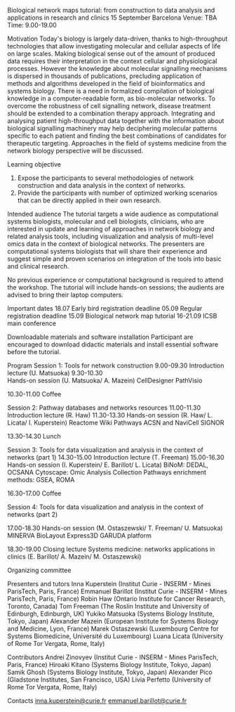 Biological network maps tutorial: from construction to data analysis and applications in research and clinics
15 September 
Barcelona
Venue: TBA
Time: 9.00-19.00

Motivation 
Today's biology is largely data-driven, thanks to high-throughput technologies that allow investigating molecular and cellular aspects of life on large scales. Making biological sense out of the amount of produced data requires their interpretation in the context cellular and physiological processes. However the knowledge about molecular signalling mechanisms is dispersed in thousands of publications, precluding application of methods and algorithms developed in the field of bioinformatics and systems biology. There is a need in formalized compilation of biological knowledge in a computer-readable form, as bio-molecular networks.
To overcome the robustness of cell signalling network, disease treatment should be extended to a combination therapy approach. Integrating and analysing patient high-throughput data together with the information about biological signalling machinery may help deciphering molecular patterns specific to each patient and finding the best combinations of candidates for therapeutic targeting. Approaches in the field of systems medicine from the network biology perspective will be discussed.

Learning objective
1.	Expose the participants to several methodologies of network construction and data analysis in the context of networks.
2.	Provide the participants with number of optimized working scenarios that can be directly applied in their own research.

Intended audience 
The tutorial targets a wide audience as computational systems biologists, molecular and cell biologists, clinicians, who are interested in update and learning of approaches in network biology and related analysis tools, including visualization and analysis of multi-level omics data in the context of biological networks. The presenters are computational systems biologists that will share their experience and suggest simple and proven scenarios on integration of the tools into basic and clinical research. 

No previous experience or computational background is required to attend the workshop. 
The tutorial will include hands-on sessions; the audients are advised to bring their laptop computers.

Important dates
18.07		Early bird registration deadline
05.09		Regular registration deadline
15.09 		Biological network map tutorial
16-21.09 	ICSB main conference

Downloadable materials and software installation
Participant are encouraged to download didactic materials and install essential software before the tutorial.

Program
Session 1: Tools for network construction 
9.00-09.30
Introduction lecture (U. Matsuoka)
9.30-10.30	
Hands-on session (U. Matsuoka/ A. Mazein)
CellDesigner 
PathVisio 

10.30-11.00 Coffee

Session 2: Pathway databases and networks resources
11.00-11.30
Introduction lecture (R. Haw)
11.30-13.30
Hands-on session (R. Haw/ L. Licata/ I. Kuperstein)
Reactome 
Wiki Pathways 
ACSN and NaviCell 
SIGNOR 

13.30-14.30 Lunch

Session 3: Tools for data visualization and analysis in the context of networks (part 1)
14.30-15.00
Introduction lecture (T. Freeman)
15.00-16.30
	Hands-on session (I. Kuperstein/ E. Barillot/ L. Licata)
BiNoM: DEDAL, OCSANA 
Cytoscape: Omic Analysis Collection 
Pathways enrichment methods: GSEA, ROMA 

16.30-17.00 Coffee

Session 4: Tools for data visualization and analysis in the context of networks (part 2)

17.00-18.30 
	Hands-on session (M. Ostaszewski/ T. Freeman/ U. Matsuoka)
MINERVA
BioLayout Express3D
GARUDA platform 

18.30-19.00
Closing lecture 
Systems medicine: networks applications in clinics (E. Barillot/ A. Mazein/ M. Ostaszewski)

Organizing committee

Presenters and tutors
Inna Kuperstein (Institut Curie - INSERM - Mines ParisTech, Paris, France)
Emmanuel Barillot  (Institut Curie - INSERM - Mines ParisTech, Paris, France)
Robin Haw (Ontario Institute for Cancer Research, Toronto, Canada)
Tom Freeman (The Roslin Institute and University of Edinburgh, Edinburgh, UK)
Yukiko Matsuoka (Systems Biology Institute, Tokyo, Japan)
Alexander Mazein (European Institute for Systems Biology and Medicine, Lyon, France)
Marek Ostaszewski (Luxembourg Centre for Systems Biomedicine, Université du Luxembourg)
Luana Licata (University of Rome Tor Vergata, Rome, Italy)

Contributors
Andrei Zinovyev (Institut Curie - INSERM - Mines ParisTech, Paris, France)
Hiroaki Kitano (Systems Biology Institute, Tokyo, Japan)
Samik Ghosh (Systems Biology Institute, Tokyo, Japan)
Alexander Pico (Gladstone Institutes, San Francisco, USA)
Livia Perfetto (University of Rome Tor Vergata, Rome, Italy)

Contacts
inna.kuperstein@curie.fr
emmanuel.barillot@curie.fr
